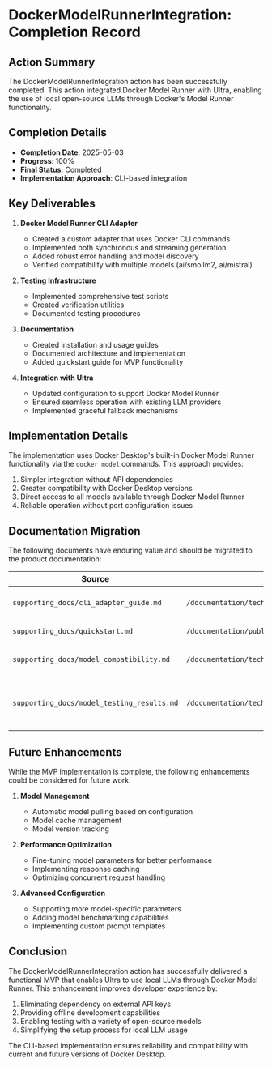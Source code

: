 # DockerModelRunnerIntegration: Completion Record

## Action Summary

The DockerModelRunnerIntegration action has been successfully completed. This action integrated Docker Model Runner with Ultra, enabling the use of local open-source LLMs through Docker's Model Runner functionality.

## Completion Details

- **Completion Date**: 2025-05-03
- **Progress**: 100%
- **Final Status**: Completed
- **Implementation Approach**: CLI-based integration

## Key Deliverables

1. **Docker Model Runner CLI Adapter**

   - Created a custom adapter that uses Docker CLI commands
   - Implemented both synchronous and streaming generation
   - Added robust error handling and model discovery
   - Verified compatibility with multiple models (ai/smollm2, ai/mistral)

2. **Testing Infrastructure**

   - Implemented comprehensive test scripts
   - Created verification utilities
   - Documented testing procedures

3. **Documentation**

   - Created installation and usage guides
   - Documented architecture and implementation
   - Added quickstart guide for MVP functionality

4. **Integration with Ultra**
   - Updated configuration to support Docker Model Runner
   - Ensured seamless operation with existing LLM providers
   - Implemented graceful fallback mechanisms

## Implementation Details

The implementation uses Docker Desktop's built-in Docker Model Runner functionality via the `docker model` commands. This approach provides:

1. Simpler integration without API dependencies
2. Greater compatibility with Docker Desktop versions
3. Direct access to all models available through Docker Model Runner
4. Reliable operation without port configuration issues

## Documentation Migration

The following documents have enduring value and should be migrated to the product documentation:

| Source                                     | Destination                                                     | Reason                                     |
| ------------------------------------------ | --------------------------------------------------------------- | ------------------------------------------ |
| `supporting_docs/cli_adapter_guide.md`     | `/documentation/technical/integrations/docker_model_runner.md`  | Technical integration details              |
| `supporting_docs/quickstart.md`            | `/documentation/public/guides/local_llm_setup.md`               | User setup instructions                    |
| `supporting_docs/model_compatibility.md`   | `/documentation/technical/models/local_models_compatibility.md` | Model compatibility information            |
| `supporting_docs/model_testing_results.md` | `/documentation/technical/models/local_models_testing.md`       | Model testing results and performance data |

## Future Enhancements

While the MVP implementation is complete, the following enhancements could be considered for future work:

1. **Model Management**

   - Automatic model pulling based on configuration
   - Model cache management
   - Model version tracking

2. **Performance Optimization**

   - Fine-tuning model parameters for better performance
   - Implementing response caching
   - Optimizing concurrent request handling

3. **Advanced Configuration**
   - Supporting more model-specific parameters
   - Adding model benchmarking capabilities
   - Implementing custom prompt templates

## Conclusion

The DockerModelRunnerIntegration action has successfully delivered a functional MVP that enables Ultra to use local LLMs through Docker Model Runner. This enhancement improves developer experience by:

1. Eliminating dependency on external API keys
2. Providing offline development capabilities
3. Enabling testing with a variety of open-source models
4. Simplifying the setup process for local LLM usage

The CLI-based implementation ensures reliability and compatibility with current and future versions of Docker Desktop.
